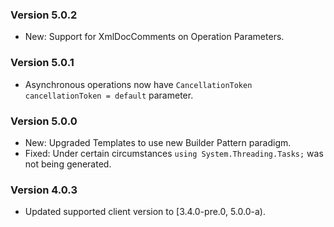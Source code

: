 ### Version 5.0.2

- New: Support for XmlDocComments on Operation Parameters.

### Version 5.0.1

- Asynchronous operations now have `CancellationToken cancellationToken = default` parameter.

### Version 5.0.0

- New: Upgraded Templates to use new Builder Pattern paradigm.
- Fixed: Under certain circumstances `using System.Threading.Tasks;` was not being generated.

### Version 4.0.3

- Updated supported client version to [3.4.0-pre.0, 5.0.0-a).
